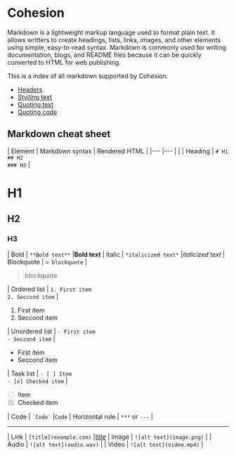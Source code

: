 # Cohesion

Markdown is a lightweight markup language used to format plain text. It allows writters to create headings, lists, links, images, and other elements using simple, easy-to-read syntax. Markdown is commonly used for writing documentation, blogs, and README files because it can be quickly converted to HTML for web publishing.

This is a index of all markdown supported by Cohesion.

- [Headers](read.html?path=docs/headers.md)
- [Styiling text](read.html?path=docs/styling-text.md)
- [Quoting text](read.html?path=docs/quoting-text.md)
- [Quoting code](read.html?path=docs/quoting-code.md)

## Markdown cheat sheet
| Element			| Markdown syntax						| Rendered HTML |
|---				|---									|               |
| Heading			| `# H1`<br>`## H2`<br>`### H3`			|<h1>H1</h1><h2>H2</h2><h3>H3</h3>
| Bold				| `**Bold text**`						|<b>Bold text</b>
| Italic			| `*italicized text*`					|<i>italicized text</i>
| Blockquote		| `> blockquote`						|<blockquote>blockquote</blockquote>
| Ordered list		| `1. First item`<br>`2. Seccond item`	|<ol><li>First item</li><li>Seccond item</li></ol>
| Unordered list	| `- First item`<br>`- Seccond item`	|<ul><li>First item</li><li>Seccond item</li></ul>
| Task list			| `- [ ] Item`<br>`- [x] Checked item`	|<ul><li class="task-list-item" style="list-style-type: none;"><input type="checkbox" disabled="" style="margin: 0px 0.35em 0.25em -1.6em; vertical-align: middle;"> Item </li> <li class="task-list-item task-list-item-complete" style="list-style-type: none;"><input type="checkbox" disabled="" style="margin: 0px 0.35em 0.25em -1.6em; vertical-align: middle;" checked=""> Checked item</li> </ul>
| Code				| `` `Code` ``							|<code>Code</code>
| Horizontal rule	| `***` or `---`						|<hr>
| Link				| `[title](example.com)`				|<a href="example.com" target="_blank">title</a>
| Image				| `![alt text](image.png)`				|
| Audio				| `![alt text](audio.wav)`				|
| Video				| `![alt text](video.mp4)`				|